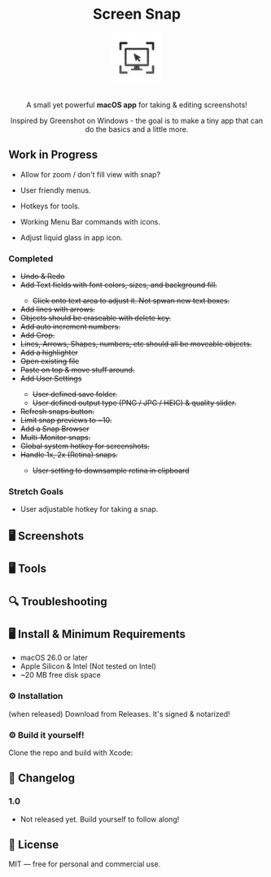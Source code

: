 <div align="center">

# Screen Snap

<picture>
  <source srcset="Documentation/icon-dark.png" media="(prefers-color-scheme: dark)">
  <source srcset="Documentation/icon-light.png" media="(prefers-color-scheme: light)">
  <img src="Documentation/icon-light.png" alt="App Icon" width="100">
</picture>
<br/><br/>

A small yet powerful **macOS app** for taking & editing screenshots!

Inspired by Greenshot on Windows - the goal is to make a tiny app that can do the basics and a little more. 

</div>

## Work in Progress
- Allow for zoom / don't fill view with snap? 

- User friendly menus. 
- Hotkeys for tools.
- Working Menu Bar commands with icons. 

- Adjust liquid glass in app icon.



### Completed 
- <del>Undo & Redo
- <del>Add Text fields with font colors, sizes, and background fill.
   - Click onto text area to adjust it. Not spwan new text boxes.
- <del>Add lines with arrows. 
- <del>Objects should be eraseable with delete key.
- <del>Add auto increment numbers. 
- <del>Add Crop.
- <del>Lines, Arrows, Shapes, numbers, etc should all be moveable objects. 
- <del>Add a highlighter
- <del>Open existing file
- <del>Paste on top & move stuff around. 
- <del>Add User Settings 
  - <del>User defined save folder. 
  - <del>User defined output type (PNG / JPG / HEIC) & quality slider. 
- <del>Refresh snaps button. 
- <del> Limit snap previews to ~10.
- <del> Add a Snap Browser
- <del>Multi-Monitor snaps. 
- <del>Global system hotkey for screenshots.</del> 
- <del>Handle 1x, 2x (Retina) snaps.
  - User setting to downsample retina in clipboard

### Stretch Goals 
- User adjustable hotkey for taking a snap. 


## 🖥️ Screenshots 

<!-- <p align="center">
    <a href="Documentation/App1.png"><img src="Documentation/App1.png" width="45%"></a>
    <a href="Documentation/App2.png"><img src="Documentation/App2.png" width="45%"></a>
</p> -->

## 🖥️ Tools







## 🔍 Troubleshooting



## 🖥️ Install & Minimum Requirements

- macOS 26.0 or later  
- Apple Silicon & Intel (Not tested on Intel)
- ~20 MB free disk space  


### ⚙️ Installation

(when released) Download from Releases. It's signed & notarized!

### ⚙️ Build it yourself!

Clone the repo and build with Xcode:

<!-- ```bash
git clone https://github.com/gbabichev/thumbnailer.git
cd thumbnailer
open thumbnailer.xcodeproj
``` -->

## 📝 Changelog

### 1.0 
- Not released yet. Build yourself to follow along!

## 📄 License

MIT — free for personal and commercial use. 